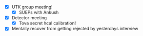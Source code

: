 - [x] UTK group meeting!
  - [x] SUEPs with Ankush
- [x] Detector meeting
  - [x] Tova secret hcal calibration!
- [x] Mentally recover from getting rejected by yesterdays interview
